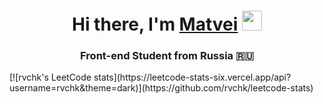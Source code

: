 <h1 align="center">Hi there, I'm <a href="https://daniilshat.ru/" target="_blank">Matvei</a> 
<img src="https://github.com/blackcater/blackcater/raw/main/images/Hi.gif" height="32"/></h1>
<h3 align="center">Front-end Student from Russia 🇷🇺</h3>
[![rvchk's LeetCode stats](https://leetcode-stats-six.vercel.app/api?username=rvchk&theme=dark)](https://github.com/rvchk/leetcode-stats)

